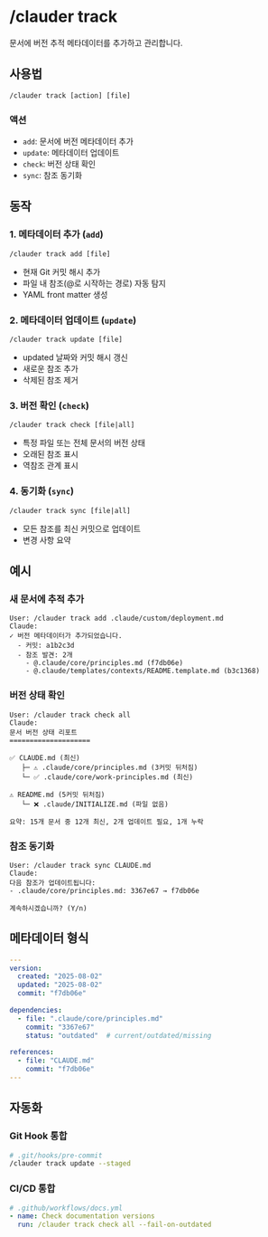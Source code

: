 # /clauder track

문서에 버전 추적 메타데이터를 추가하고 관리합니다.

## 사용법

```
/clauder track [action] [file]
```

### 액션
- `add`: 문서에 버전 메타데이터 추가
- `update`: 메타데이터 업데이트
- `check`: 버전 상태 확인
- `sync`: 참조 동기화

## 동작

### 1. 메타데이터 추가 (`add`)
```
/clauder track add [file]
```
- 현재 Git 커밋 해시 추가
- 파일 내 참조(@로 시작하는 경로) 자동 탐지
- YAML front matter 생성

### 2. 메타데이터 업데이트 (`update`)
```
/clauder track update [file]
```
- updated 날짜와 커밋 해시 갱신
- 새로운 참조 추가
- 삭제된 참조 제거

### 3. 버전 확인 (`check`)
```
/clauder track check [file|all]
```
- 특정 파일 또는 전체 문서의 버전 상태
- 오래된 참조 표시
- 역참조 관계 표시

### 4. 동기화 (`sync`)
```
/clauder track sync [file|all]
```
- 모든 참조를 최신 커밋으로 업데이트
- 변경 사항 요약

## 예시

### 새 문서에 추적 추가
```
User: /clauder track add .claude/custom/deployment.md
Claude: 
✓ 버전 메타데이터가 추가되었습니다.
  - 커밋: a1b2c3d
  - 참조 발견: 2개
    - @.claude/core/principles.md (f7db06e)
    - @.claude/templates/contexts/README.template.md (b3c1368)
```

### 버전 상태 확인
```
User: /clauder track check all
Claude:
문서 버전 상태 리포트
====================

✅ CLAUDE.md (최신)
   ├─ ⚠️ .claude/core/principles.md (3커밋 뒤처짐)
   └─ ✅ .claude/core/work-principles.md (최신)

⚠️ README.md (5커밋 뒤처짐)
   └─ ❌ .claude/INITIALIZE.md (파일 없음)

요약: 15개 문서 중 12개 최신, 2개 업데이트 필요, 1개 누락
```

### 참조 동기화
```
User: /clauder track sync CLAUDE.md
Claude:
다음 참조가 업데이트됩니다:
- .claude/core/principles.md: 3367e67 → f7db06e

계속하시겠습니까? (Y/n)
```

## 메타데이터 형식

```yaml
---
version:
  created: "2025-08-02"
  updated: "2025-08-02"
  commit: "f7db06e"
  
dependencies:
  - file: ".claude/core/principles.md"
    commit: "3367e67"
    status: "outdated"  # current/outdated/missing
    
references:
  - file: "CLAUDE.md"
    commit: "f7db06e"
---
```

## 자동화

### Git Hook 통합
```bash
# .git/hooks/pre-commit
/clauder track update --staged
```

### CI/CD 통합
```yaml
# .github/workflows/docs.yml
- name: Check documentation versions
  run: /clauder track check all --fail-on-outdated
```